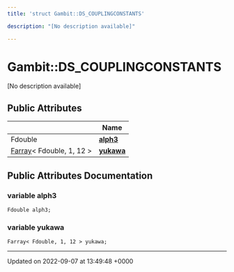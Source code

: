 ```yaml
---
title: 'struct Gambit::DS_COUPLINGCONSTANTS'

description: "[No description available]"

---
```


# Gambit::DS_COUPLINGCONSTANTS





[No description available]

## Public Attributes

|                | Name           |
| -------------- | -------------- |
| Fdouble | **[alph3](/documentation/code/classes/structgambit_1_1ds__couplingconstants/#variable-alph3)**  |
| [Farray](/documentation/code/classes/classgambit_1_1farray/)< Fdouble, 1, 12 > | **[yukawa](/documentation/code/classes/structgambit_1_1ds__couplingconstants/#variable-yukawa)**  |

## Public Attributes Documentation

### variable alph3

```
Fdouble alph3;
```


### variable yukawa

```
Farray< Fdouble, 1, 12 > yukawa;
```


-------------------------------

Updated on 2022-09-07 at 13:49:48 +0000